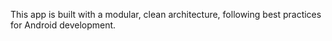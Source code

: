 This app is built with a modular, clean architecture, following best practices for Android development.

